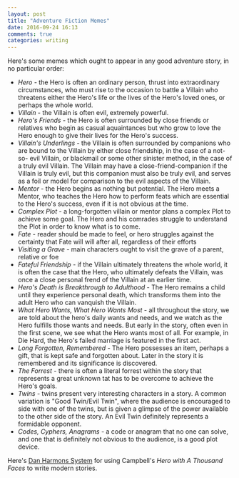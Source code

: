 ```yaml
---
layout: post
title: "Adventure Fiction Memes"
date: 2016-09-24 16:13
comments: true
categories: writing 
---
```

Here's some memes which ought to appear in any good adventure story, in no
particular order:

<!-- more -->
   * *Hero* - the Hero is often an ordinary person, thrust into extraordinary
circumstances, who must rise to the occasion to battle a Villain who threatens
either the Hero's life or the lives of the Hero's loved ones, or perhaps the
whole world.
   * *Villain* - the Villain is often evil, extremely powerful.
   * *Hero's Friends* - the Hero is often surrounded by close friends or
relatives who begin as casual aquaintances but who grow to love the Hero enough
to give their lives for the Hero's success.
   * *Villain's Underlings* - the Villain is often surrounded by companions who
are bound to the Villain by either close friendship, in the case of a not-so-
evil Villain, or blackmail or some other sinister method, in the case of a truly
evil Villain. The Villain may have a close-friend-companion if the Villain is
truly evil, but this companion must also be truly evil, and serves as a foil or
model for comparison to the evil aspects of the Villain.
   * *Mentor* - the Hero begins as nothing but potential.  The Hero meets a 
Mentor, who teaches the Hero how to perform feats which are essential to the 
Hero's success, even if it is not obvious at the time.  
   * *Complex Plot* - a long-forgotten villain or mentor plans a complex Plot to
achieve some goal. The Hero and his comrades struggle to understand the Plot in
order to know what is to come.
   * *Fate* - reader should be made to feel, or hero struggles against the
certainty that Fate will will after all, regardless of their efforts
   * *Visiting a Grave* - main characters ought to visit the grave of a parent,
relative or foe
   * *Fateful Friendship* - if the Villain ultimately threatens the whole world,
 it is often the case that the Hero, who ultimately defeats the Villain, was
once a close personal frend of the Villain at an earlier time.
   * *Hero's Death is Breakthrough to Adulthood* - The Hero remains a child 
until they experience personal death, which transforms them into the adult Hero
who can vanquish the Villain.
   * *What Hero Wants, What Hero Wants Most* - all throughout the story, we are
told about the hero's daily wants and needs, and we watch as the Hero fulfills
those wants and needs.  But early in the story, often even in the first scene,
we see what the Hero wants most of all. For example, in Die Hard, the Hero's
failed marriage is featured in the first act.    
   * *Long Forgotten, Remembered* - The Hero possesses an item, perhaps a gift,
that is kept safe and forgotten about.  Later in the story it is remembered and
its significance is discovered.    
   * *The Forrest* - there is often a literal forrest within the story that
represents a great unknown tat has to be overcome to achieve the Hero's goals.
   * *Twins* - twins present very interesting characters in a story. A common variation is "Good Twin/Evil
Twin", where the audience is encouraged to side with one of the twins, but is given a glimpse of the power
available to the other side of the story. An Evil Twin definitely represents a formidable opponent. 
   * *Codes, Cyphers, Anagrams* - a code or anagram that no one can solve, and one that is definitely not
obvious to the audience, is a good plot device. 

Here's [Dan Harmons System](http://channel101.wikia.com/wiki/Story_Structure_101:_Super_Basic_Shit)
for using Campbell's _Hero with A Thousand Faces_ to write modern stories.

<!-- see https://github.com/Shopify/liquid/wiki/Liquid-for-Designers for stuff 
# H1
## H2
[I'm an inline-style link](https://www.google.com)
![alt text](https://github.com/adam-p/markdown-here/raw/master/src/common/images/icon48.png 'Logo Title Text 1')
```javascript
var s = 'JavaScript syntax highlighting';
alert(s);
```
   * an unordered list item (note a newline is required before the list begins)
   1. an ordered list item
| Tables        | Are           | Cool  |
| ------------- |:-------------:| -----:|
| col 3 is      | right-aligned | $1600 |
-->
